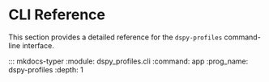 # CLI Reference

This section provides a detailed reference for the `dspy-profiles` command-line interface.

::: mkdocs-typer
    :module: dspy_profiles.cli
    :command: app
    :prog_name: dspy-profiles
    :depth: 1
